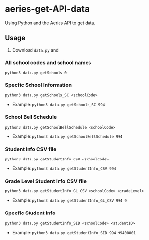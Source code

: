 # aeries-get-API-data
Using Python and the Aeries API to get data.

## Usage
1. Download `data.py` and 

### All school codes and school names
```python3 data.py getSchools 0```

### Specfic School Information
```python3 data.py getSchools_SC <schoolCode>```

- Example: `python3 data.py getSchools_SC 994`

### School Bell Schedule
```python3 data.py getSchoolBellSchedule <schoolCode>```

- Example: `python3 data.py getSchoolBellSchedule 994`

### Student Info CSV file
```python3 data.py getStudentInfo_CSV <schoolCode>```

- Example: `python3 data.py getStudentInfo_CSV 994`

### Grade Level Student Info CSV file
```python3 data.py getStudentInfo_GL_CSV <schoolCode> <gradeLevel>```

- Example: `python3 data.py getStudentInfo_GL_CSV 994 9`

### Specfic Student Info
```python3 data.py getStudentInfo_SID <schoolCode> <studentID>```

- Example: `python3 data.py getStudentInfo_SID 994 99400001`



